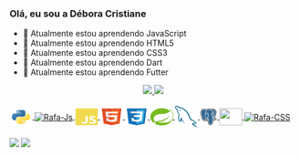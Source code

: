 ### Olá, eu sou a Débora Cristiane

- 🌱 Atualmente estou aprendendo JavaScript
- 🌱 Atualmente estou aprendendo HTML5 
- 🌱 Atualmente estou aprendendo CSS3
- 🌱 Atualmente estou aprendendo Dart
- 🌱 Atualmente estou aprendendo Futter
<div align="center">
  <a href="https://github.com/DeboraCristiane96">
  <img height="150em" src="https://github-readme-stats.vercel.app/api?username=DeboraCristiane96&show_icons=true&theme=dark&include_all_commits=true&count_private=true"/>
  <img height="150em" src="https://github-readme-stats.vercel.app/api/top-langs/?username=DeboraCristiane96&layout=compact&langs_count=7&theme=dark"/>
</div>
  <br>
<div>
   <img align="center" alt="Rafa-Python" height="30" width="40" src="https://raw.githubusercontent.com/devicons/devicon/master/icons/python/python-original.svg">
   <img align="center" alt="Rafa-Js" height="30" width="40" 
src="https://icongr.am/devicon/java-original.svg?" />
  <img align="center" alt="Rafa-Js" height="30" width="40" 
src="https://raw.githubusercontent.com/devicons/devicon/master/icons/javascript/javascript-plain.svg">
  <img align="center" alt="Rafa-HTML" height="30" width="40" src="https://raw.githubusercontent.com/devicons/devicon/master/icons/html5/html5-original.svg">
  <img align="center" alt="Rafa-CSS" height="30" width="40" src="https://raw.githubusercontent.com/devicons/devicon/master/icons/css3/css3-original.svg">
  <img align="center" alt="Rafa-CSS" height="30" width="40" 
  <img align="center"  height="40" width="40" src="https://raw.githubusercontent.com/devicons/devicon/master/icons/spring/spring-original.svg">
  <img align="center"  height="40" width="40" src="https://raw.githubusercontent.com/devicons/devicon/master/icons/mysql/mysql-original.svg">
  <img align="center" height="30"
       src="https://raw.githubusercontent.com/devicons/devicon/master/icons/postgresql/postgresql-original.svg">
   <img align="center" height="30" width="40" 
src="https://cdn.jsdelivr.net/gh/devicons/devicon/icons/dart/dart-original-wordmark.svg" />
<img align="center" alt="Rafa-CSS" height="30" width="40" 
src="https://cdn.jsdelivr.net/gh/devicons/devicon/icons/flutter/flutter-original.svg" />
</div>
  <br>
<div>
   <a href = "deboracristiane376@gmail.com"><img src="https://img.shields.io/badge/-Gmail-%23333?style=for-the-badge&logo=gmail&logoColor=white" target="_blank"></a>
   <a href="https://www.linkedin.com/in/d%C3%A9bora-cristiane-687711234/" target="_blank"><img 
 src="https://img.shields.io/badge/-LinkedIn-%230077B5?style=for-the-badge&logo=linkedin&logoColor=white" target="_blank"></a> 
</div>
